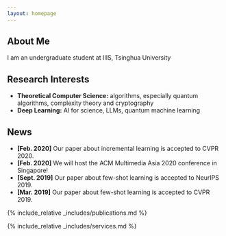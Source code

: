 ```yaml
---
layout: homepage
---
```


## About Me

I am an undergraduate student at IIIS, Tsinghua University

## Research Interests

- **Theoretical Computer Science:** algorithms, especially quantum algorithms, complexity theory and cryptography
- **Deep Learning:** AI for science, LLMs, quantum machine learning

## News

- **[Feb. 2020]** Our paper about incremental learning is accepted to CVPR 2020.
- **[Feb. 2020]** We will host the ACM Multimedia Asia 2020 conference in Singapore!
- **[Sept. 2019]** Our paper about few-shot learning is accepted to NeurIPS 2019.
- **[Mar. 2019]** Our paper about few-shot learning is accepted to CVPR 2019.

{% include_relative _includes/publications.md %}

{% include_relative _includes/services.md %}
